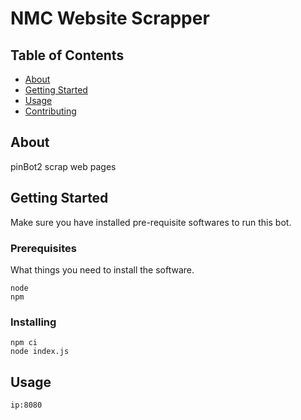 # NMC Website Scrapper

## Table of Contents

- [About](#about)
- [Getting Started](#getting_started)
- [Usage](#usage)
- [Contributing](../CONTRIBUTING.md)

## About <a name = "about"></a>

pinBot2 scrap web pages

## Getting Started <a name = "getting_started"></a>

Make sure you have installed pre-requisite softwares to run this bot.

### Prerequisites

What things you need to install the software.

```
node
npm
```

### Installing


```
npm ci
node index.js
```


## Usage <a name = "usage"></a>

```
ip:8080
```